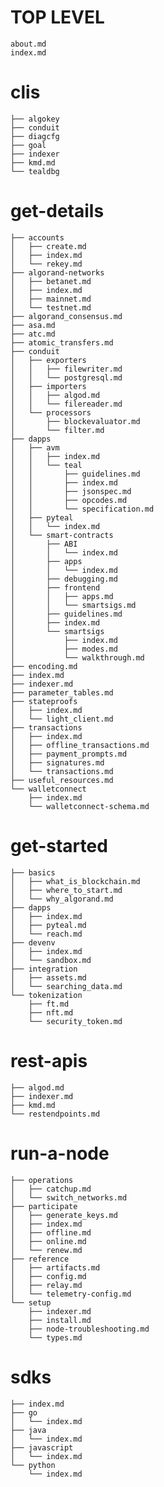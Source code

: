 # TOP LEVEL
    about.md
    index.md

# clis
    ├── algokey
    ├── conduit
    ├── diagcfg
    ├── goal
    ├── indexer
    ├── kmd.md
    └── tealdbg

# get-details
    ├── accounts
    │   ├── create.md
    │   ├── index.md
    │   └── rekey.md
    ├── algorand-networks
    │   ├── betanet.md
    │   ├── index.md
    │   ├── mainnet.md
    │   └── testnet.md
    ├── algorand_consensus.md
    ├── asa.md
    ├── atc.md
    ├── atomic_transfers.md
    ├── conduit
    │   ├── exporters
    │   │   ├── filewriter.md
    │   │   └── postgresql.md
    │   ├── importers
    │   │   ├── algod.md
    │   │   └── filereader.md
    │   └── processors
    │       ├── blockevaluator.md
    │       └── filter.md
    ├── dapps
    │   ├── avm
    │   │   ├── index.md
    │   │   └── teal
    │   │       ├── guidelines.md
    │   │       ├── index.md
    │   │       ├── jsonspec.md
    │   │       ├── opcodes.md
    │   │       └── specification.md
    │   ├── pyteal
    │   │   └── index.md
    │   └── smart-contracts
    │       ├── ABI
    │       │   └── index.md
    │       ├── apps
    │       │   └── index.md
    │       ├── debugging.md
    │       ├── frontend
    │       │   ├── apps.md
    │       │   └── smartsigs.md
    │       ├── guidelines.md
    │       ├── index.md
    │       └── smartsigs
    │           ├── index.md
    │           ├── modes.md
    │           └── walkthrough.md
    ├── encoding.md
    ├── index.md
    ├── indexer.md
    ├── parameter_tables.md
    ├── stateproofs
    │   ├── index.md
    │   └── light_client.md
    ├── transactions
    │   ├── index.md
    │   ├── offline_transactions.md
    │   ├── payment_prompts.md
    │   ├── signatures.md
    │   └── transactions.md
    ├── useful_resources.md
    └── walletconnect
        ├── index.md
        └── walletconnect-schema.md


# get-started
    ├── basics
    │   ├── what_is_blockchain.md
    │   ├── where_to_start.md
    │   └── why_algorand.md
    ├── dapps
    │   ├── index.md
    │   ├── pyteal.md
    │   └── reach.md
    ├── devenv
    │   ├── index.md
    │   └── sandbox.md
    ├── integration
    │   ├── assets.md
    │   └── searching_data.md
    └── tokenization
        ├── ft.md
        ├── nft.md
        └── security_token.md


# rest-apis
    ├── algod.md
    ├── indexer.md
    ├── kmd.md
    └── restendpoints.md

# run-a-node
    ├── operations
    │   ├── catchup.md
    │   └── switch_networks.md
    ├── participate
    │   ├── generate_keys.md
    │   ├── index.md
    │   ├── offline.md
    │   ├── online.md
    │   └── renew.md
    ├── reference
    │   ├── artifacts.md
    │   ├── config.md
    │   ├── relay.md
    │   └── telemetry-config.md
    └── setup
        ├── indexer.md
        ├── install.md
        ├── node-troubleshooting.md
        └── types.md

# sdks
    ├── index.md
    ├── go
    │   └── index.md
    ├── java
    │   └── index.md
    ├── javascript
    │   └── index.md
    └── python
        └── index.md
